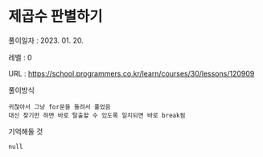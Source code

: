 # 제곱수 판별하기
풀이일자 : 2023. 01. 20.  
    
레벨 : 0   

URL : https://school.programmers.co.kr/learn/courses/30/lessons/120909  
    
풀이방식    

    귀찮아서 그냥 for문을 돌려서 풀었음
    대신 찾기만 하면 바로 탈출할 수 있도록 일치되면 바로 break됨

기억해둘 것  
    
    null
